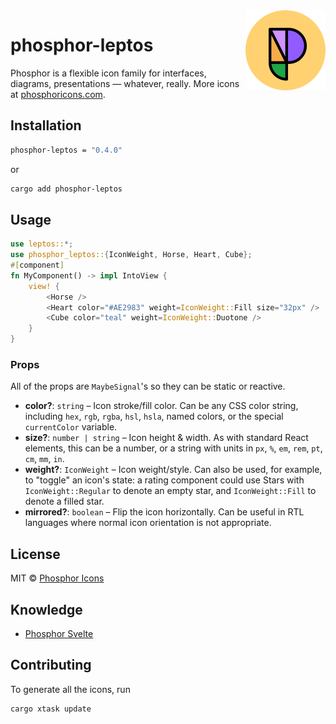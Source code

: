 <img src="./meta/phosphor-mark-tight-yellow.png" width="128" align="right" />

# phosphor-leptos

Phosphor is a flexible icon family for interfaces, diagrams, presentations — whatever, really. More icons at [phosphoricons.com](https://phosphoricons.com).

## Installation

```bash
phosphor-leptos = "0.4.0"
```

or

```bash
cargo add phosphor-leptos
```

## Usage

```rs
use leptos::*;
use phosphor_leptos::{IconWeight, Horse, Heart, Cube};
#[component]
fn MyComponent() -> impl IntoView {
    view! {
        <Horse />
        <Heart color="#AE2983" weight=IconWeight::Fill size="32px" />
        <Cube color="teal" weight=IconWeight::Duotone />
    }
}
```

### Props

All of the props are `MaybeSignal`'s so they can be static or reactive.

- **color?**: `string` – Icon stroke/fill color. Can be any CSS color string, including `hex`, `rgb`, `rgba`, `hsl`, `hsla`, named colors, or the special `currentColor` variable.
- **size?**: `number | string` – Icon height & width. As with standard React elements, this can be a number, or a string with units in `px`, `%`, `em`, `rem`, `pt`, `cm`, `mm`, `in`.
- **weight?**: `IconWeight` – Icon weight/style. Can also be used, for example, to "toggle" an icon's state: a rating component could use Stars with `IconWeight::Regular` to denote an empty star, and `IconWeight::Fill` to denote a filled star.
- **mirrored?**: `boolean` – Flip the icon horizontally. Can be useful in RTL languages where normal icon orientation is not appropriate.

## License

MIT © [Phosphor Icons](https://github.com/phosphor-icons)

## Knowledge

- [Phosphor Svelte](https://github.com/haruaki07/phosphor-svelte)

## Contributing

To generate all the icons, run
```bash
cargo xtask update
```
